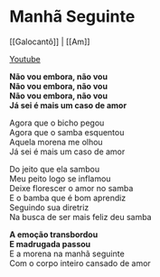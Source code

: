 # Manhã Seguinte

[[Galocantô]] | [[Am]]

[Youtube](https://www.youtube.com/watch?v=rSHGFYhM-iY)

**Não vou embora, não vou  
Não vou embora, não vou  
Não vou embora, não vou  
Já sei é mais um caso de amor**

Agora que o bicho pegou  
Agora que o samba esquentou  
Aquela morena me olhou  
Já sei é mais um caso de amor

Do jeito que ela sambou  
Meu peito logo se inflamou  
Deixe florescer o amor no samba  
E o bamba que é bom aprendiz  
Seguindo sua diretriz  
Na busca de ser mais feliz deu samba

**A emoção transbordou  
E madrugada passou**  
E a morena na manhã seguinte  
Com o corpo inteiro cansado de amor